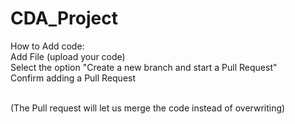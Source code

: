 # CDA_Project

How to Add code:<br>
  Add File (upload your code)<br>
  Select the option "Create a new branch and start a Pull Request"<br>
  Confirm adding a Pull Request<br><br>
  
  (The Pull request will let us merge the code instead of overwriting)
  
